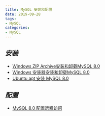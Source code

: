```yaml
---
title: MySQL 安装和配置
date: 2019-09-28
tags:
- MySQL
categories:
- MySQL
---
```


## ***安装***

- [Windows ZIP Archive安装和卸载MySQL 8.0](/bolgs/MySQL/2022/041301.md)
- [Windows 安装器安装和卸载MySQL 8.0](/bolgs/MySQL/2022/041201.md)
- [Ubuntu apt 安装 MySQL 8.0]()

## ***配置***

- [MySQL 8.0 配置远程访问]()